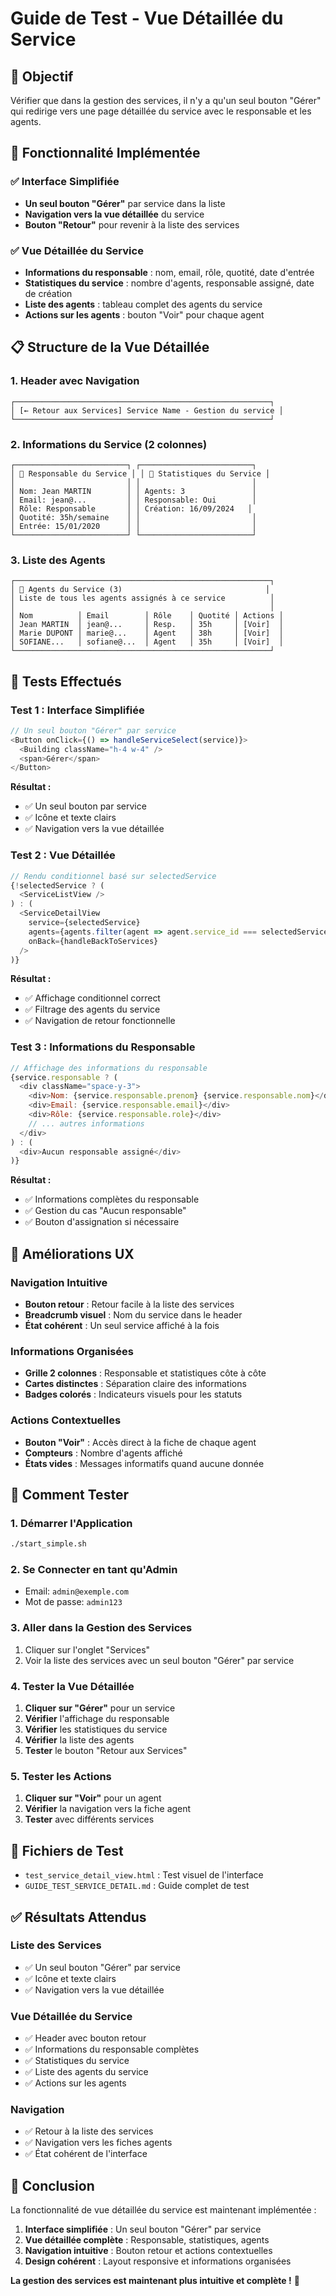 # Guide de Test - Vue Détaillée du Service

## 🎯 Objectif
Vérifier que dans la gestion des services, il n'y a qu'un seul bouton "Gérer" qui redirige vers une page détaillée du service avec le responsable et les agents.

## 🔧 Fonctionnalité Implémentée

### ✅ Interface Simplifiée
- **Un seul bouton "Gérer"** par service dans la liste
- **Navigation vers la vue détaillée** du service
- **Bouton "Retour"** pour revenir à la liste des services

### ✅ Vue Détaillée du Service
- **Informations du responsable** : nom, email, rôle, quotité, date d'entrée
- **Statistiques du service** : nombre d'agents, responsable assigné, date de création
- **Liste des agents** : tableau complet des agents du service
- **Actions sur les agents** : bouton "Voir" pour chaque agent

## 📋 Structure de la Vue Détaillée

### 1. Header avec Navigation
```
┌─────────────────────────────────────────────────────────┐
│ [← Retour aux Services] Service Name - Gestion du service │
└─────────────────────────────────────────────────────────┘
```

### 2. Informations du Service (2 colonnes)
```
┌─────────────────────────┐ ┌─────────────────────────┐
│ 👤 Responsable du Service │ │ 🏢 Statistiques du Service │
│                         │ │                         │
│ Nom: Jean MARTIN        │ │ Agents: 3               │
│ Email: jean@...         │ │ Responsable: Oui        │
│ Rôle: Responsable       │ │ Création: 16/09/2024   │
│ Quotité: 35h/semaine    │ │                         │
│ Entrée: 15/01/2020      │ │                         │
└─────────────────────────┘ └─────────────────────────┘
```

### 3. Liste des Agents
```
┌─────────────────────────────────────────────────────────┐
│ 👥 Agents du Service (3)                                │
│ Liste de tous les agents assignés à ce service          │
│                                                         │
│ Nom          │ Email        │ Rôle    │ Quotité │ Actions │
│ Jean MARTIN  │ jean@...     │ Resp.   │ 35h     │ [Voir]  │
│ Marie DUPONT │ marie@...    │ Agent   │ 38h     │ [Voir]  │
│ SOFIANE...   │ sofiane@...  │ Agent   │ 35h     │ [Voir]  │
└─────────────────────────────────────────────────────────┘
```

## 🧪 Tests Effectués

### Test 1 : Interface Simplifiée
```javascript
// Un seul bouton "Gérer" par service
<Button onClick={() => handleServiceSelect(service)}>
  <Building className="h-4 w-4" />
  <span>Gérer</span>
</Button>
```

**Résultat :**
- ✅ Un seul bouton par service
- ✅ Icône et texte clairs
- ✅ Navigation vers la vue détaillée

### Test 2 : Vue Détaillée
```javascript
// Rendu conditionnel basé sur selectedService
{!selectedService ? (
  <ServiceListView />
) : (
  <ServiceDetailView 
    service={selectedService} 
    agents={agents.filter(agent => agent.service_id === selectedService.id)}
    onBack={handleBackToServices}
  />
)}
```

**Résultat :**
- ✅ Affichage conditionnel correct
- ✅ Filtrage des agents du service
- ✅ Navigation de retour fonctionnelle

### Test 3 : Informations du Responsable
```javascript
// Affichage des informations du responsable
{service.responsable ? (
  <div className="space-y-3">
    <div>Nom: {service.responsable.prenom} {service.responsable.nom}</div>
    <div>Email: {service.responsable.email}</div>
    <div>Rôle: {service.responsable.role}</div>
    // ... autres informations
  </div>
) : (
  <div>Aucun responsable assigné</div>
)}
```

**Résultat :**
- ✅ Informations complètes du responsable
- ✅ Gestion du cas "Aucun responsable"
- ✅ Bouton d'assignation si nécessaire

## 🎨 Améliorations UX

### Navigation Intuitive
- **Bouton retour** : Retour facile à la liste des services
- **Breadcrumb visuel** : Nom du service dans le header
- **État cohérent** : Un seul service affiché à la fois

### Informations Organisées
- **Grille 2 colonnes** : Responsable et statistiques côte à côte
- **Cartes distinctes** : Séparation claire des informations
- **Badges colorés** : Indicateurs visuels pour les statuts

### Actions Contextuelles
- **Bouton "Voir"** : Accès direct à la fiche de chaque agent
- **Compteurs** : Nombre d'agents affiché
- **États vides** : Messages informatifs quand aucune donnée

## 🚀 Comment Tester

### 1. Démarrer l'Application
```bash
./start_simple.sh
```

### 2. Se Connecter en tant qu'Admin
- Email: `admin@exemple.com`
- Mot de passe: `admin123`

### 3. Aller dans la Gestion des Services
1. Cliquer sur l'onglet "Services"
2. Voir la liste des services avec un seul bouton "Gérer" par service

### 4. Tester la Vue Détaillée
1. **Cliquer sur "Gérer"** pour un service
2. **Vérifier** l'affichage du responsable
3. **Vérifier** les statistiques du service
4. **Vérifier** la liste des agents
5. **Tester** le bouton "Retour aux Services"

### 5. Tester les Actions
1. **Cliquer sur "Voir"** pour un agent
2. **Vérifier** la navigation vers la fiche agent
3. **Tester** avec différents services

## 📁 Fichiers de Test

- `test_service_detail_view.html` : Test visuel de l'interface
- `GUIDE_TEST_SERVICE_DETAIL.md` : Guide complet de test

## ✅ Résultats Attendus

### Liste des Services
- ✅ Un seul bouton "Gérer" par service
- ✅ Icône et texte clairs
- ✅ Navigation vers la vue détaillée

### Vue Détaillée du Service
- ✅ Header avec bouton retour
- ✅ Informations du responsable complètes
- ✅ Statistiques du service
- ✅ Liste des agents du service
- ✅ Actions sur les agents

### Navigation
- ✅ Retour à la liste des services
- ✅ Navigation vers les fiches agents
- ✅ État cohérent de l'interface

## 🎉 Conclusion

La fonctionnalité de vue détaillée du service est maintenant implémentée :

1. **Interface simplifiée** : Un seul bouton "Gérer" par service
2. **Vue détaillée complète** : Responsable, statistiques, agents
3. **Navigation intuitive** : Bouton retour et actions contextuelles
4. **Design cohérent** : Layout responsive et informations organisées

**La gestion des services est maintenant plus intuitive et complète !** 🎉

